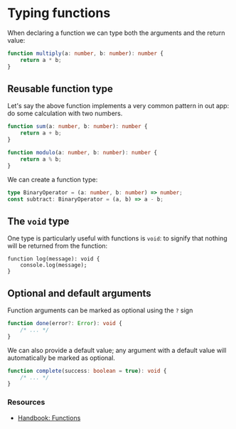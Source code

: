 # Typing functions

When declaring a function we can type both the arguments and the return value:

```typescript
function multiply(a: number, b: number): number {
    return a * b;
}
```

## Reusable function type

Let's say the above function implements a very common pattern in out app: do some calculation with two numbers.

```typescript
function sum(a: number, b: number): number {
    return a + b;
}

function modulo(a: number, b: number): number {
    return a % b;
}
```

We can create a function type:

```typescript
type BinaryOperator = (a: number, b: number) => number;
const subtract: BinaryOperator = (a, b) => a - b;
```

## The `void` type

One type is particularly useful with functions is `void`: to signify that nothing will be returned from the function:

```text
function log(message): void {
    console.log(message);
}
```

## Optional and default arguments

Function arguments can be marked as optional using the `?` sign

```typescript
function done(error?: Error): void {
    /* ... */
}
```

We can also provide a default value; any argument with a default value will automatically be marked as optional.

```typescript
function complete(success: boolean = true): void {
    /* ... */
}
```

### Resources

* [Handbook: Functions](https://www.typescriptlang.org/docs/handbook/functions.html)


